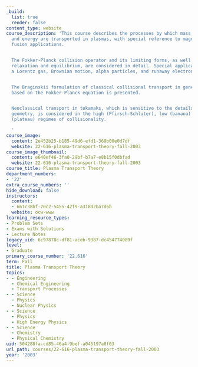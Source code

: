 ```yaml
---
_build:
  list: true
  render: false
content_type: website
course_description: 'This course describes the processes by which mass, momentum,
  and energy are transported in plasmas, with special reference to magnetic confinement
  fusion applications.


  The Fokker-Planck collision operator and its limiting forms, as well as collisional
  relaxation and equilibrium, are considered in detail. Special applications include
  a Lorentz gas, Brownian motion, alpha particles, and runaway electrons.


  The Braginskii formulation of classical collisional transport in general geometry
  based on the Fokker-Planck equation is presented.


  Neoclassical transport in tokamaks, which is sensitive to the details of the magnetic
  geometry, is considered in the high (Pfirsch-Schluter), low (banana) and intermediate
  (plateau) regimes of collisionality.

  '
course_image:
  content: 2e452b25-b185-49d6-efd1-369b00e0d7df
  website: 22-616-plasma-transport-theory-fall-2003
course_image_thumbnail:
  content: e640ef46-3fa0-29bf-b7a7-e8b15f0dbfad
  website: 22-616-plasma-transport-theory-fall-2003
course_title: Plasma Transport Theory
department_numbers:
- '22'
extra_course_numbers: ''
hide_download: false
instructors:
  content:
  - 661c38bf-20c2-5455-42f9-a318d2ba7d6b
  website: ocw-www
learning_resource_types:
- Problem Sets
- Exams with Solutions
- Lecture Notes
legacy_uid: 6c97878c-df81-aceb-9387-dc454774089f
level:
- Graduate
primary_course_number: '22.616'
term: Fall
title: Plasma Transport Theory
topics:
- - Engineering
  - Chemical Engineering
  - Transport Processes
- - Science
  - Physics
  - Nuclear Physics
- - Science
  - Physics
  - High Energy Physics
- - Science
  - Chemistry
  - Physical Chemistry
uid: 504288fa-cd85-46a4-9bef-a045197a8f03
url_path: courses/22-616-plasma-transport-theory-fall-2003
year: '2003'
---
```

